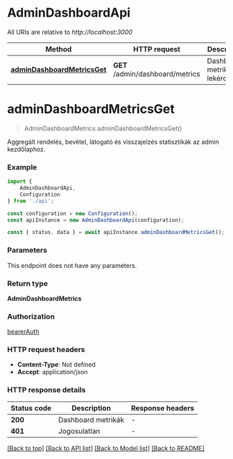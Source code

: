 # AdminDashboardApi

All URIs are relative to *http://localhost:3000*

|Method | HTTP request | Description|
|------------- | ------------- | -------------|
|[**adminDashboardMetricsGet**](#admindashboardmetricsget) | **GET** /admin/dashboard/metrics | Dashboard metrikák lekérdezése|

# **adminDashboardMetricsGet**
> AdminDashboardMetrics adminDashboardMetricsGet()

Aggregált rendelés, bevétel, látogató és visszajelzés statisztikák az admin kezdőlaphoz.

### Example

```typescript
import {
    AdminDashboardApi,
    Configuration
} from './api';

const configuration = new Configuration();
const apiInstance = new AdminDashboardApi(configuration);

const { status, data } = await apiInstance.adminDashboardMetricsGet();
```

### Parameters
This endpoint does not have any parameters.


### Return type

**AdminDashboardMetrics**

### Authorization

[bearerAuth](../README.md#bearerAuth)

### HTTP request headers

 - **Content-Type**: Not defined
 - **Accept**: application/json


### HTTP response details
| Status code | Description | Response headers |
|-------------|-------------|------------------|
|**200** | Dashboard metrikák |  -  |
|**401** | Jogosulatlan |  -  |

[[Back to top]](#) [[Back to API list]](../README.md#documentation-for-api-endpoints) [[Back to Model list]](../README.md#documentation-for-models) [[Back to README]](../README.md)

